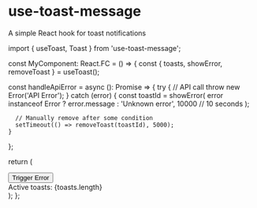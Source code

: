 # use-toast-message
A simple React hook for toast notifications

import { useToast, Toast } from 'use-toast-message';

const MyComponent: React.FC = () => {
  const { toasts, showError, removeToast } = useToast();

  const handleApiError = async (): Promise<void> => {
    try {
      //  API call
      throw new Error('API Error');
    } catch (error) {
      const toastId = showError(
        error instanceof Error ? error.message : 'Unknown error',
        10000 // 10 seconds
      );
      
      // Manually remove after some condition
      setTimeout(() => removeToast(toastId), 5000);
    }
  };

  return (
    <div>
      <button onClick={handleApiError}>Trigger Error</button>
      <div>Active toasts: {toasts.length}</div>
    </div>
  );
};
